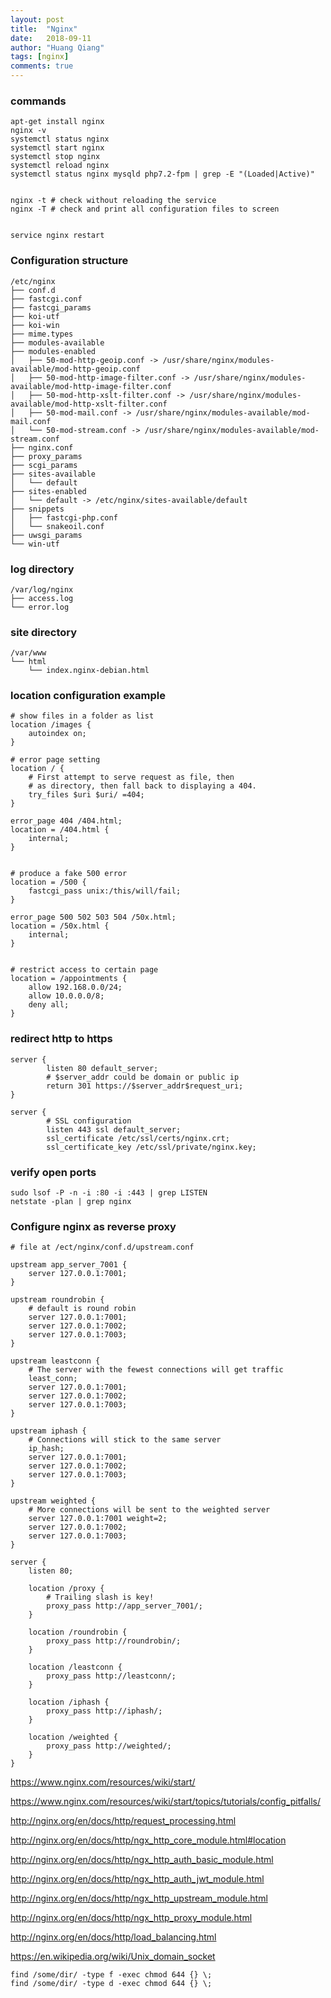 ```yaml
---
layout: post
title:  "Nginx"
date:   2018-09-11
author: "Huang Qiang"
tags: [nginx]
comments: true
---
```


### commands

```
apt-get install nginx
nginx -v
systemctl status nginx
systemctl start nginx
systemctl stop nginx
systemctl reload nginx
systemctl status nginx mysqld php7.2-fpm | grep -E "(Loaded|Active)"


nginx -t # check without reloading the service
nginx -T # check and print all configuration files to screen


service nginx restart

```

### Configuration structure

```
/etc/nginx
├── conf.d
├── fastcgi.conf
├── fastcgi_params
├── koi-utf
├── koi-win
├── mime.types
├── modules-available
├── modules-enabled
│   ├── 50-mod-http-geoip.conf -> /usr/share/nginx/modules-available/mod-http-geoip.conf
│   ├── 50-mod-http-image-filter.conf -> /usr/share/nginx/modules-available/mod-http-image-filter.conf
│   ├── 50-mod-http-xslt-filter.conf -> /usr/share/nginx/modules-available/mod-http-xslt-filter.conf
│   ├── 50-mod-mail.conf -> /usr/share/nginx/modules-available/mod-mail.conf
│   └── 50-mod-stream.conf -> /usr/share/nginx/modules-available/mod-stream.conf
├── nginx.conf
├── proxy_params
├── scgi_params
├── sites-available
│   └── default
├── sites-enabled
│   └── default -> /etc/nginx/sites-available/default
├── snippets
│   ├── fastcgi-php.conf
│   └── snakeoil.conf
├── uwsgi_params
└── win-utf
```

### log directory

```
/var/log/nginx
├── access.log
└── error.log
```

### site directory

```
/var/www
└── html
    └── index.nginx-debian.html
```

### location configuration example

```
# show files in a folder as list
location /images {
	autoindex on;
}

# error page setting
location / {
    # First attempt to serve request as file, then
    # as directory, then fall back to displaying a 404.
    try_files $uri $uri/ =404;
}

error_page 404 /404.html;
location = /404.html {
	internal;
}


# produce a fake 500 error
location = /500 {
	fastcgi_pass unix:/this/will/fail;
}

error_page 500 502 503 504 /50x.html;
location = /50x.html {
	internal;
}


# restrict access to certain page
location = /appointments {
	allow 192.168.0.0/24;
	allow 10.0.0.0/8;
	deny all;
}

```

### redirect http to https

```
server {
        listen 80 default_server;
        # $server_addr could be domain or public ip
        return 301 https://$server_addr$request_uri;
}

server {
        # SSL configuration
        listen 443 ssl default_server;
        ssl_certificate /etc/ssl/certs/nginx.crt;
        ssl_certificate_key /etc/ssl/private/nginx.key;
```

### verify open ports

```
sudo lsof -P -n -i :80 -i :443 | grep LISTEN
netstate -plan | grep nginx
```

### Configure nginx as reverse proxy

```
# file at /ect/nginx/conf.d/upstream.conf

upstream app_server_7001 {
    server 127.0.0.1:7001;
}

upstream roundrobin {
    # default is round robin
    server 127.0.0.1:7001;
    server 127.0.0.1:7002;
    server 127.0.0.1:7003;
}

upstream leastconn {
    # The server with the fewest connections will get traffic
    least_conn;
    server 127.0.0.1:7001;
    server 127.0.0.1:7002;
    server 127.0.0.1:7003;
}

upstream iphash {
    # Connections will stick to the same server
    ip_hash;
    server 127.0.0.1:7001;
    server 127.0.0.1:7002;
    server 127.0.0.1:7003;
}

upstream weighted {
    # More connections will be sent to the weighted server
    server 127.0.0.1:7001 weight=2;
    server 127.0.0.1:7002;
    server 127.0.0.1:7003;
}

server {
    listen 80;

    location /proxy {
        # Trailing slash is key!
        proxy_pass http://app_server_7001/;
    }

    location /roundrobin {
        proxy_pass http://roundrobin/;
    }

    location /leastconn {
        proxy_pass http://leastconn/;
    }

    location /iphash {
        proxy_pass http://iphash/;
    }

    location /weighted {
        proxy_pass http://weighted/;
    }
}

```



https://www.nginx.com/resources/wiki/start/

https://www.nginx.com/resources/wiki/start/topics/tutorials/config_pitfalls/

http://nginx.org/en/docs/http/request_processing.html

http://nginx.org/en/docs/http/ngx_http_core_module.html#location

http://nginx.org/en/docs/http/ngx_http_auth_basic_module.html

http://nginx.org/en/docs/http/ngx_http_auth_jwt_module.html

http://nginx.org/en/docs/http/ngx_http_upstream_module.html

http://nginx.org/en/docs/http/ngx_http_proxy_module.html

http://nginx.org/en/docs/http/load_balancing.html

https://en.wikipedia.org/wiki/Unix_domain_socket

```
find /some/dir/ -type f -exec chmod 644 {} \;
find /some/dir/ -type d -exec chmod 644 {} \;
```